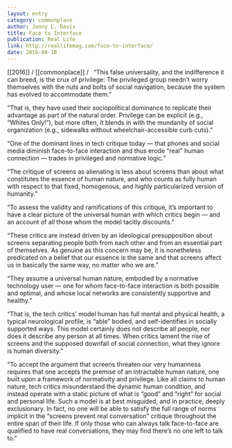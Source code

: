 ```yaml
---
layout: entry
category: commonplace
author: Jenny L. Davis
title: Face to Interface
publication: Real Life
link: http://reallifemag.com/face-to-interface/
date: 2016-08-10
---
```


[[2016]] / [[commonplace]] / 
 
“This false universality, and the indifference it can breed, is the crux of privilege: The privileged group needn’t worry themselves with the nuts and bolts of social navigation, because the system has evolved to accommodate them.”

“That is, they have used their sociopolitical dominance to replicate their advantage as part of the natural order. Privilege can be explicit (e.g., “Whites Only!”), but more often, it blends in with the mundanity of social organization (e.g., sidewalks without wheelchair-accessible curb cuts).”

“One of the dominant lines in tech critique today — that phones and social media diminish face-to-face interaction and thus erode “real” human connection — trades in privileged and normative logic.”

“The critique of screens as alienating is less about screens than about what constitutes the essence of human nature, and who counts as fully human with respect to that fixed, homogenous, and highly particularized version of humanity.”

“To assess the validity and ramifications of this critique, it’s important to have a clear picture of the universal human with which critics begin — and an account of all those whom the model tacitly discounts.”

“These critics are instead driven by an ideological presupposition about screens separating people both from each other and from an essential part of themselves. As genuine as this concern may be, it is nonetheless predicated on a belief that our essence is the same and that screens affect us in basically the same way, no matter who we are.”

“They assume a universal human nature, embodied by a normative technology user — one for whom face-to-face interaction is both possible and optimal, and whose local networks are consistently supportive and healthy.”

“That is, the tech critics’ model human has full mental and physical health, a typical neurological profile, is “able” bodied, and self-identifies in socially supported ways. This model certainly does not describe all people, nor does it describe any person at all times. When critics lament the rise of screens and the supposed downfall of social connection, what they ignore is human diversity.”

“To accept the argument that screens threaten our very humanness requires that one accepts the premise of an intractable human nature, one built upon a framework of normativity and privilege. Like all claims to human nature, tech critics misunderstand the dynamic human condition, and instead operate with a static picture of what is “good” and “right” for social and personal life. Such a model is at best misguided, and in practice, deeply exclusionary. In fact, no one will be able to satisfy the full range of norms implicit in the “screens prevent real conversation” critique throughout the entire span of their life. If only those who can always talk face-to-face are qualified to have real conversations, they may find there’s no one left to talk to.”
